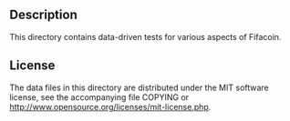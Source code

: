 Description
------------

This directory contains data-driven tests for various aspects of Fifacoin.

License
--------

The data files in this directory are distributed under the MIT software
license, see the accompanying file COPYING or
http://www.opensource.org/licenses/mit-license.php.

